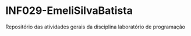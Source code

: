 # INF029-EmeliSilvaBatista

Repositório das atividades gerais da disciplina laboratório de programação
